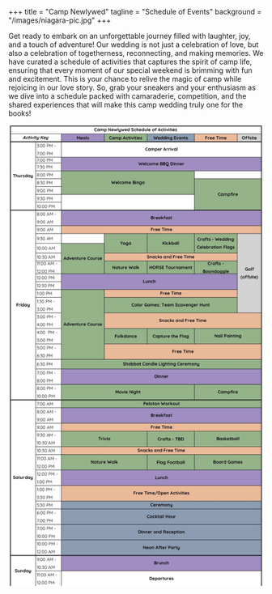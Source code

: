+++
title = "Camp Newlywed"
tagline = "Schedule of Events" 
background = "/images/niagara-pic.jpg" 
+++

Get ready to embark on an unforgettable journey filled with laughter, joy, and a touch of adventure! Our wedding is not just a celebration of love, but also a celebration of togetherness, reconnecting, and making memories. We have curated a schedule of activities that captures the spirit of camp life, ensuring that every moment of our special weekend is brimming with fun and excitement. This is your chance to relive the magic of camp while rejoicing in our love story. So, grab your sneakers and your enthusiasm as we dive into a schedule packed with camaraderie, competition, and the shared experiences that will make this camp wedding truly one for the books!

![Current Schedule as of November 2023](/static/images/schedule.jpeg)
